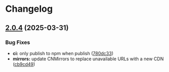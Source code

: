 # Changelog

## [2.0.4](https://github.com/rwv/get-npm-file/compare/v2.0.3...v2.0.4) (2025-03-31)


### Bug Fixes

* **ci:** only publish to npm when publish ([780dc33](https://github.com/rwv/get-npm-file/commit/780dc33ed33bb8d0ab7f1c55899c0d9694002ee1))
* **mirrors:** update CNMirrors to replace unavailable URLs with a new CDN ([cb9cd49](https://github.com/rwv/get-npm-file/commit/cb9cd49bb751d86a0eed6ccbea7aeb9f4891c34f))
